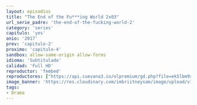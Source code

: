```yaml
---
layout: episodios
title: "The End of the Fu***ing World 2x03"
url_serie_padre: 'the-end-of-the-fucking-world-2'
category: 'series'
capitulo: 'yes'
anio: '2017'
prev: 'capitulo-2'
proximo: 'capitulo-4'
sandbox: allow-same-origin allow-forms
idioma: 'Subtitulado'
calidad: 'Full HD'
reproductor: 'fembed'
reproductores: ["https://api.cuevana3.io/olpremium/gd.php?file=ek5lbm9xYWNrS0xNejZabVlkSFIyTkxQb3BPWDB0UFkwY3lvbjJIRjBPQ1QwNStUck1mVG9kVExvM0djeHA3VnFybXRscUdvMWRXNHRZbU1lYXVUeDg2cGpKVmp4cXpBejYxcGs0cktsOEtyc2EyVm9jNjAxTkN0bllkbDFyUEgwYTJCZjNtcms4bTR1R1dWaWFTdzJNNnRoWVpqMXNMTWxxaGpsWXJWa2N5VnNXYU1aYnZaMXRHeHBZQ2dzTGZBckxHbWhJckdsY3k3bDJhR29KcVV4THFvYklLRWlNbmYxOG1ZYjZ6SDFBPT0","https://tutumeme.net/embed/player.php?u=bXQ3ajJOaW1wcFRGcEs2VW5XRGExTlRPMytmUnc3bHVwcWhoenVIUjI5SHF5TlNwc0taaG1jN2gwZHZSNTlIRHVhV2tZWitkNUtDVDNOL1ZvYW1rYjJSa202aWg","https://api.cuevana3.io/stream/index.php?file=ek5lbm9xYWNrS0xYMTZLa2xNbkdvY3ZTb3BtZng4TGp6ZFpobGFMUGtOVEx6SitYWU5YTTdORE1vWmRnbEpham5KTmtZSlRTMGViVTBxZGdsdEhPb3RqWGFXUm9tWnFxbE1LR2gzV3l3THVvd29aaVpjR21vNWVSb0tKbm9kSGkxOWVTcHF6U3hyRFh5S1dibUE9PQ","https://player.openplay.vip/player.php?id=MTUxMg&sub=https://sub.cuevana2.io/vtt-sub/sub7/The.End.of.the.Fucking.World.S02E03.vtt","https://player.cuevana2.io/irgotoolp.php?url=eTllbW9hZHpYNURLejlaalg2T3BsYy9PMHNTV29hYWVuY3JYMEpHVm9LRm9uWlRYbTVKL3E0bXdmYUtRMEphbmFRPT0&sub=https://sub.cuevana2.io/vtt-sub/sub7/The.End.of.the.Fucking.World.S02E03.vtt","https://api.cuevana3.io/rr/gd.php?h=ek5lbm9xYWNrS0xJMVp5b21KREk0dFBLbjVkaHhkRGdrOG1jbnBpUnhhS1ZtR2w1bnRTeTQ2YlJhSitra3BlNjI5eVpnSW5KejlLbG5JZHpxTmJMeloyU3FadVkyUT09"]
image_banner: 'https://res.cloudinary.com/imbriitneysam/image/upload/v1547658924/fucking-banner-min.jpg'
tags:
- Drama
---
```












